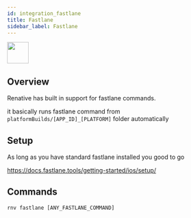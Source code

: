 ```yaml
---
id: integration_fastlane
title: Fastlane
sidebar_label: Fastlane
---
```



<img src="https://pbs.twimg.com/profile_images/571414468974739456/XtEn7sJS_400x400.png" width=50 height=50 />

## Overview

Renative has built in support for fastlane commands.

it basically runs fastlane command from `platformBuilds/[APP_ID]_[PLATFORM]` folder automatically

## Setup

As long as you have standard fastlane installed you good to go

https://docs.fastlane.tools/getting-started/ios/setup/

## Commands

`rnv fastlane [ANY_FASTLANE_COMMAND]`
